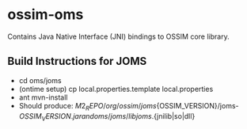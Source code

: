 # ossim-oms
Contains Java Native Interface (JNI) bindings to OSSIM core library.

## Build Instructions for JOMS
* cd oms/joms
* (ontime setup)  cp local.properties.template local.properties
* ant mvn-install
* Should produce: $M2_REPO/org/ossim/joms${OSSIM_VERSION}/joms-${OSSIM_VERSION}.jar and oms/joms/libjoms.${jnilib|so|dll}
